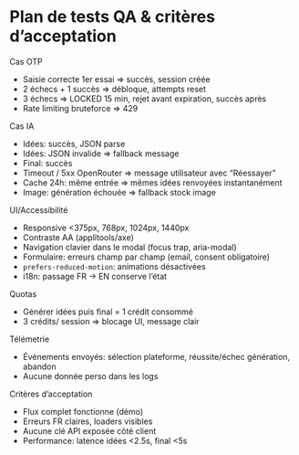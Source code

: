 # Plan de tests QA & critères d’acceptation

Cas OTP
- Saisie correcte 1er essai => succès, session créée
- 2 échecs + 1 succès => débloque, attempts reset
- 3 échecs => LOCKED 15 min, rejet avant expiration, succès après
- Rate limiting bruteforce => 429

Cas IA
- Idées: succès, JSON parse
- Idées: JSON invalide => fallback message
- Final: succès
- Timeout / 5xx OpenRouter => message utilisateur avec “Réessayer”
- Cache 24h: même entrée => mêmes idées renvoyées instantanément
- Image: génération échouée => fallback stock image

UI/Accessibilité
- Responsive <375px, 768px, 1024px, 1440px
- Contraste AA (applitools/axe)
- Navigation clavier dans le modal (focus trap, aria-modal)
- Formulaire: erreurs champ par champ (email, consent obligatoire)
- `prefers-reduced-motion`: animations désactivées
- i18n: passage FR -> EN conserve l’état

Quotas
- Générer idées puis final = 1 crédit consommé
- 3 crédits/ session => blocage UI, message clair

Télémetrie
- Événements envoyés: sélection plateforme, réussite/échec génération, abandon
- Aucune donnée perso dans les logs

Critères d’acceptation
- Flux complet fonctionne (démo)
- Erreurs FR claires, loaders visibles
- Aucune clé API exposée côté client
- Performance: latence idées <2.5s, final <5s

